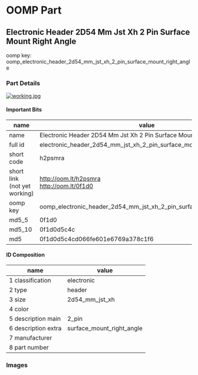 # OOMP Part  
## Electronic Header 2D54 Mm Jst Xh 2 Pin Surface Mount Right Angle  
  
oomp key: oomp_electronic_header_2d54_mm_jst_xh_2_pin_surface_mount_right_angle  
  
### Part Details  
  
[![working.jpg](working_600.jpg)](working.jpg)  
  
#### Important Bits  
| name | value | 
| --- | --- | 
| name | Electronic Header 2D54 Mm Jst Xh 2 Pin Surface Mount Right Angle | 
| full id | electronic_header_2d54_mm_jst_xh_2_pin_surface_mount_right_angle | 
| short code | h2psmra | 
| short link<br>(not yet working) | http://oom.lt/h2psmra<br>http://oom.lt/0f1d0 | 
| oomp key | oomp_electronic_header_2d54_mm_jst_xh_2_pin_surface_mount_right_angle | 
| md5_5 | 0f1d0 | 
| md5_10 | 0f1d0d5c4c | 
| md5 | 0f1d0d5c4cd066fe601e6769a378c1f6 | 
#### ID Composition  
| name | value | 
| --- | --- | 
| 1 classification | electronic | 
| 2 type | header | 
| 3 size | 2d54_mm_jst_xh | 
| 4 color |  | 
| 5 description main | 2_pin | 
| 6 description extra | surface_mount_right_angle | 
| 7 manufacturer |  | 
| 8 part number |  | 
### Images  
